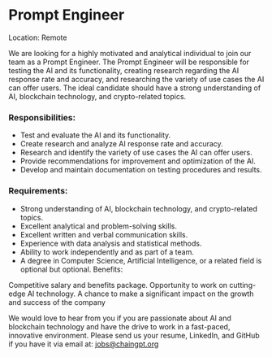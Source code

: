 # Prompt Engineer

Location: Remote

We are looking for a highly motivated and analytical individual to join our team as a Prompt Engineer. The Prompt Engineer will be responsible for testing the AI and its functionality, creating research regarding the AI response rate and accuracy, and researching the variety of use cases the AI can offer users. The ideal candidate should have a strong understanding of AI, blockchain technology, and crypto-related topics.

### Responsibilities:

* Test and evaluate the AI and its functionality.
* Create research and analyze AI response rate and accuracy.
* Research and identify the variety of use cases the AI can offer users.
* Provide recommendations for improvement and optimization of the AI.
* Develop and maintain documentation on testing procedures and results.

### Requirements:

* Strong understanding of AI, blockchain technology, and crypto-related topics.
* Excellent analytical and problem-solving skills.
* Excellent written and verbal communication skills.
* Experience with data analysis and statistical methods.
* Ability to work independently and as part of a team.
* A degree in Computer Science, Artificial Intelligence, or a related field is optional but optional. Benefits:

Competitive salary and benefits package. Opportunity to work on cutting-edge AI technology. A chance to make a significant impact on the growth and success of the company

We would love to hear from you if you are passionate about AI and blockchain technology and have the drive to work in a fast-paced, innovative environment. Please send us your resume, LinkedIn, and GitHub if you have it via email at: jobs@chaingpt.org
